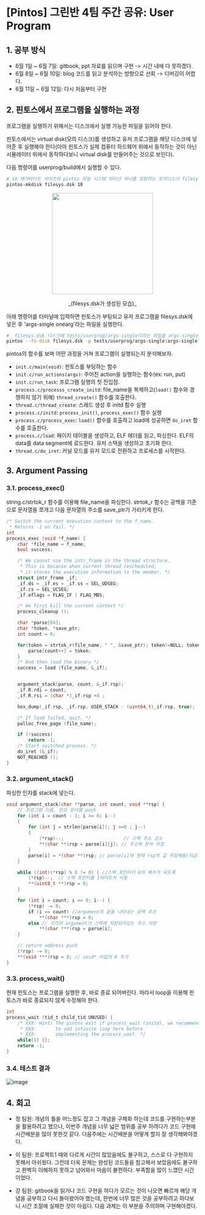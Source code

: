 # [Pintos] 그린반 4팀 주간 공유: User Program

## 1. 공부 방식

-   6월 1일 ~ 6월 7일: gitbook, ppt 자료를 읽으며 구현 -> 시간 내에 다 못하겠다.
-   6월 8일 ~ 6월 10일: blog 코드를 읽고 분석하는 방향으로 선회 -> 디버깅이 어렵다.
-   6월 11일 ~ 6월 12일: 다시 처음부터 구현

## 2. 핀토스에서 프로그램을 실행하는 과정

프로그램을 실행하기 위해서는 디스크에서 실행 가능한 파일을 읽어야 한다.

핀토스에서는 virtual disk(모의 디스크)를 생성하고 유저 프로그램을 해당 디스크에 넣어준 후 실행해야 한다(아마 핀토스가 실제 컴퓨터 하드웨어 위에서 동작하는 것이 아닌 시뮬레이터 위에서 동작하다보니 virtual disk를 만들어주는 것으로 보인다).

다음 명령어를 userprog/build에서 실행할 수 있다.

```zsh
# 10 메가바이트 사이즈의 pintos 파일 시스템 파티션 하나를 포함하는 모의디스크 filesys.dsk를 생성 (실제로 build 디렉터리에 생성된다)
pintos-mkdisk filesys.dsk 10
```

<p align="center"><img src="https://github.com/onezerokang/onezerokang.github.io/assets/60874549/c2298800-6b6b-4fb5-a57b-349ce4c97ae5" width="264px"></p>

<p align="center">_(filesys.dsk가 생성된 모습)_</p>

아래 명령어를 터미널에 입력하면 핀토스가 부팅되고 유저 프로그램을 filesys.dsk에 넣은 후 'args-single onearg'라는 파일을 실행한다.

```zsh
#  filesys.dsk 디스크에 tests/userprog/args-single이라는 파일을 args-single이라는 이름으로 넣은 후(p) onearg라는 인자로 args-single 파일을 실행
pintos --fs-disk filesys.dsk -p tests/userprog/args-single:args-single -- -q -f run 'args-single onearg'
```

pintos의 함수를 보며 어떤 과정을 거쳐 프로그램이 실행되는지 분석해보자.

-   `init.c/main(void)`: 핀토스를 부팅하는 함수
-   `init.c/run_actions(argv)`: 주어진 action을 실행하는 함수(ex: run, put)
-   `init.c/run_task`: 프로그램 실행의 첫 진입점.
-   `process.c/processs_create_initd`: file_name을 복제하고(`load()` 함수와 경쟁하지 않기 위해) `thread_create()` 함수를 호출한다.
-   `thread.c/thread_create`: 스레드 생성 후 initd 함수 실행
-   `process.c/initd`: `process_init()`, `process_exec()` 함수 실행
-   `process.c/process_exec`: `load()` 함수를 호출하고 load에 성공하면 `do_iret` 함수를 호출한다.
-   `process.c/load`: 페이지 테이블을 생성하고, ELF 헤더를 읽고, 파싱한다. ELF의 data를 data segment에 로드한다. 유저 스택을 생성하고 초기화 한다.
-   `thread.c/do_iret`: 커널 모드를 유저 모드로 전환하고 프로세스를 시작한다.

## 3. Argument Passing

### 3.1. process_exec()

string.c/strtok_r 함수를 이용해 file_name을 파싱한다.
strtok_r 함수는 공백을 기준으로 문자열을 쪼개고 다음 문자열의 주소를 save_ptr가 가리키게 한다.

```c
/* Switch the current execution context to the f_name.
 * Returns -1 on fail. */
int
process_exec (void *f_name) {
	char *file_name = f_name;
	bool success;

	/* We cannot use the intr_frame in the thread structure.
	 * This is because when current thread rescheduled,
	 * it stores the execution information to the member. */
	struct intr_frame _if;
	_if.ds = _if.es = _if.ss = SEL_UDSEG;
	_if.cs = SEL_UCSEG;
	_if.eflags = FLAG_IF | FLAG_MBS;

	/* We first kill the current context */
	process_cleanup ();

	char *parse[64];
	char *token, *save_ptr;
	int count = 0;

	for(token = strtok_r(file_name, " ", &save_ptr); token!=NULL; token=strtok_r(NULL, " ", &save_ptr)){
		parse[count++] = token;
	}
	/* And then load the binary */
	success = load (file_name, &_if);


	argument_stack(parse, count, &_if.rsp);
	_if.R.rdi = count;
	_if.R.rsi = (char *)_if.rsp +8 ;

	hex_dump(_if.rsp, _if.rsp, USER_STACK - (uint64_t)_if.rsp, true);

	/* If load failed, quit. */
	palloc_free_page (file_name);

	if (!success)
		return -1;
	/* Start switched process. */
	do_iret (&_if);
	NOT_REACHED ();
}
```

### 3.2. argument_stack()

파싱한 인자를 stack에 넣는다.

```c
void argument_stack(char **parse, int count, void **rsp) {
	// 프로그램 이름, 인자 문자열 push
    for (int i = count - 1; i >= 0; i--)
    {
        for (int j = strlen(parse[i]); j >=0 ; j--)
        {
            (*rsp)--;                      // 스택 주소 감소
            **(char **)rsp = parse[i][j]; // 주소에 문자 저장
        }
        parse[i] = *(char **)rsp; // parse[i]에 현재 rsp의 값 저장해둠(지금 저장한 인자가 시작하는 주소값)
    }

 	while ((int)(*rsp) % 8 != 0) { //스택 포인터가 8의 배수가 되도록
        (*rsp)--;  // 스택 포인터를 1바이트씩 이동
        **(uint8_t **)rsp = 0;
    }

    for (int i = count; i >= 0; i--) {
        (*rsp) -= 8;
        if (i == count) //argument의 끝을 나타내는 공백 추가
			**(char ***)rsp = 0;
		else // 각각의 argument가 스택에 저장되어있는 주소 저장
			**(char ***)rsp = parse[i];
    }

    // return address push
    (*rsp) -= 8;
    **(void ***)rsp = 0; // void* 타입의 0 추가
}
```

### 3.3. process_wait()

현재 핀토스는 프로그램을 실행한 후, 바로 종료 되어버린다.
따라서 loop을 이용해 핀토스가 바로 종료되지 않게 수정해야 한다.

```c
int
process_wait (tid_t child_tid UNUSED) {
	/* XXX: Hint) The pintos exit if process_wait (initd), we recommend you
	 * XXX:       to add infinite loop here before
	 * XXX:       implementing the process_wait. */
	while(1) {};
	return -1;
}
```

### 3.4. 테스트 결과

![image](https://github.com/onezerokang/onezerokang.github.io/assets/60874549/18937d77-fe81-48d6-8fa9-246309d7e4ef)

## 4. 회고

-   정 팀원: 개념의 틀을 어느정도 잡고 그 개념을 구체화 하는데 코드를 구현하는부분을 활용하려고 했으나, 이번주 개념을 너무 넓은 범위를 공부 하려다가 코드 구현에 시간배분을 많이 못한것 같다. 다음주에는 시간배분을 어떻게 할지 잘 생각해봐야겠다.

-   이 팀원: 프로젝트1 때와 다르게 시간이 많았음에도 불구하고, 스스로 다 구현하지 못해서 아쉬웠다. 그런데 더욱 문제는 완성된 코드들을 참고해서 보았음에도 불구하고 완벽히 이해하지 못하고 넘어와서 마음이 불편하다. 부족함을 많이 느꼈던 시간이었다.
-   강 팀원: gitbook을 읽거나 코드 구현을 하다가 모르는 것이 나오면 빠르게 해당 개념을 공부하고 다시 돌아왔어야 했는데, 한번에 너무 많은 것을 공부하려고 하다보니 시간 조절에 실패한 것이 아쉽다. 다음 과제는 이 부분을 주의하며 구현해야겠다.
